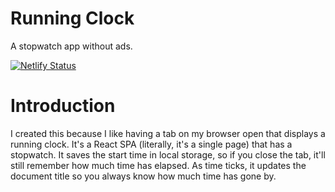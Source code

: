 # Running Clock

A stopwatch app without ads.

[![Netlify Status](https://api.netlify.com/api/v1/badges/89a75ce9-7a2f-4bc5-ab99-efbf4a5e99e9/deploy-status)](https://app.netlify.com/sites/runningclock/deploys)

# Introduction

I created this because I like having a tab on my browser open that displays a running clock. It's a React SPA (literally, it's a single page) that has a stopwatch. It saves the start time in local storage, so if you close the tab, it'll still remember how much time has elapsed. As time ticks, it updates the document title so you always know how much time has gone by.
